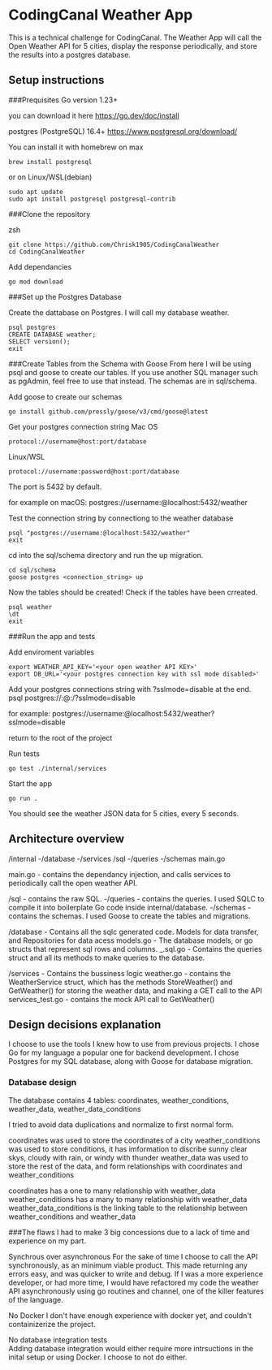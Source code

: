 # CodingCanal Weather App

This is a technical challenge for CodingCanal. 
The Weather App will call the Open Weather API for 5 cities, display the response periodically, and store the results into a postgres database.  

## Setup instructions

###Prequisites
Go version 1.23+

you can download it here
https://go.dev/doc/install


postgres (PostgreSQL) 16.4+
https://www.postgresql.org/download/

You can install it with homebrew on max
```
brew install postgresql

```
or on Linux/WSL(debian) 
```
sudo apt update
sudo apt install postgresql postgresql-contrib
```

###Clone the repository

zsh
```
git clone https://github.com/Chrisk1905/CodingCanalWeather
cd CodingCanalWeather

```

Add dependancies
```
go mod download
```

###Set up the Postgres Database

Create the dattabase on Postgres. I will call my database weather.
```
psql postgres 
CREATE DATABASE weather;
SELECT version();
exit
```

###Create Tables from the Schema with Goose
From here I will be using psql and goose to create our tables.
If you use another SQL manager such as pgAdmin, feel free to use that instead. 
The schemas are in sql/schema. 

Add goose to create our schemas
```
go install github.com/pressly/goose/v3/cmd/goose@latest
```

Get your postgres connection string
Mac OS
```
protocol://username@host:port/database
```
Linux/WSL
```
protocol://username:password@host:port/database
```
The port is 5432 by default.

for example on macOS:
postgres://username:@localhost:5432/weather

Test the connection string by connectiong to the weather database
```
psql "postgres://username:@localhost:5432/weather"
exit
```

cd into the sql/schema directory and run the up migration.
```
cd sql/schema
goose postgres <connection_string> up
```

Now the tables should be created! 
Check if the tables have been crreated.
```
psql weather
\dt
exit
```

###Run the app and tests

Add enviroment variables
```
export WEATHER_API_KEY='<your open weather API KEY>'
export DB_URL='<your postgres connection key with ssl mode disabled>'
```
Add your postgres connections string with ?sslmode=disable at the end.
psql postgres://<username>:<password>@<host>:<port>/<dbname>?sslmode=disable

for example:
postgres://username:@localhost:5432/weather?sslmode=disable


return to the root of the project

Run tests
```
go test ./internal/services
```

Start the app
```
go run .
```
You should see the weather JSON data for 5 cities, every 5 seconds. 



## Architecture overview

/internal
-/database
-/services
/sql
-/queries
-/schemas
main.go 


main.go - contains the dependancy injection, and calls services to periodically call the open weather API. 

/sql - contains the raw SQL. 
-/queries - contains the queries. I used SQLC to compile it into boilerplate Go code inside internal/database.
-/schemas - contains the schemas. I used Goose to create the tables and migrations.

/database - Contains all the sqlc generated code. Models for data transfer, and Repositories for data acess 
  models.go - The database models, or go structs that represent sql rows and columns. 
  <database>_<table>.sql.go - Contains the queries struct and all its methods to make queries to the database. 

/services - Contains the bussiness logic
  weather.go - contains the WeatherService struct, which has the methods StoreWeather() and GetWeather() for storing
    the weather data, and making a GET call to the API
  services_test.go - contains the mock API call to GetWeather()



## Design decisions explanation

I choose to use the tools I knew how to use from previous projects. 
I chose Go for my language a popular one for backend development.
I chose Postgres for my SQL database, along with Goose for database migration. 

### Database design

The database contains 4 tables:
    coordinates, weather_conditions, weather_data, weather_data_conditions

I tried to avoid data duplications and normalize to first normal form. 

coordinates was used to store the coordinates of a city
weather_conditions was used to store conditions, it has imformation to discribe sunny clear skys, cloudy with rain, or windy with thunder
weather_data was used to store the rest of the data, and form relationships with coordinates and weather_conditions

coordinates has a one to many relationship with weather_data
weather_conditions has a many to many relationship with weather_data
weather_data_conditions is the linking table to the relationship between weather_conditions and weather_data


###The flaws
I had to make 3 big concessions due to a lack of time and experience on my part. 

Synchrous over asynchronous
    For the sake of time I choose to call the API synchronously, as an minimum viable product. This made returning any errors easy, and was quicker to write and debug. If I was a more experience developer, or had more time, I would have refactored my code the weather API asynchronously using go routines and channel, one of the killer features of the language. 

No Docker
    I don't have enough experience with docker yet, and couldn't containizerize the project.

No database integration tests  
    Adding database integration would either require more intrsuctions in the inital setup or using Docker. I choose to not do either. 
    

